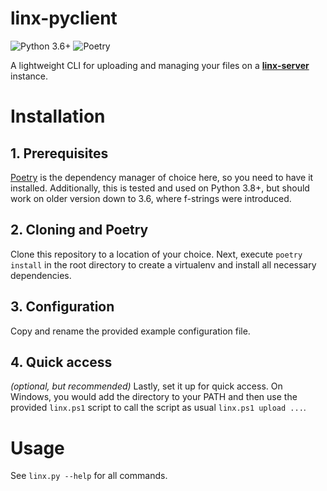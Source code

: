# linx-pyclient
![Python 3.6+](https://img.shields.io/badge/python-3.6%2B-blue)
![Poetry](https://img.shields.io/badge/dependency%20manager-poetry-brightgreen)


A lightweight CLI for uploading and managing your files on a [**linx-server**](https://github.com/andreimarcu/linx-server) instance.


# Installation

## 1. Prerequisites
[Poetry](https://python-poetry.org/) is the dependency manager of choice here, so you need to have it installed. Additionally, this is tested and used on Python 3.8+, but should work on older version down to 3.6, where f-strings were introduced.

## 2. Cloning and Poetry
Clone this repository to a location of your choice. Next, execute `poetry install` in the root directory to create a virtualenv and install all necessary dependencies.

## 3. Configuration
Copy and rename the provided example configuration file.

## 4. Quick access
*(optional, but recommended)* Lastly, set it up for quick access. 
On Windows, you would add the directory to your PATH and then use the provided `linx.ps1` script to call the script as usual `linx.ps1 upload ...`.

# Usage
See `linx.py --help` for all commands.
